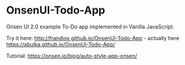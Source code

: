 # OnsenUI-Todo-App
Onsen UI 2.0 example To-Do app implemented in Vanilla JavaScript.

Try it here: http://frandiox.github.io/OnsenUI-Todo-App - actually here https://abulka.github.io/OnsenUI-Todo-App/ 

Tutorial: https://onsen.io/blog/auto-style-app-onsen/
